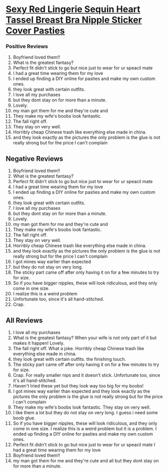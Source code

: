 # [Sexy Red Lingerie Sequin Heart Tassel Breast Bra Nipple Sticker Cover Pasties](https://products.checkmycream.com/products/Sexy-Red-Lingerie-Sequin-Heart-Tassel-Breast-Bra-Nipple-Sticker-Cover-Pasties.html)

### Positive Reviews

<ol>
      <li>Boyfriend loved them!!</li>
      <li>What is the greatest fantasy?</li>
      <li>Perfect fit didn&#x27;t stick to go but nice just to wear  for ur speacil mate</li>
      <li>I had a great time wearing them for my love</li>
      <li>I ended up finding a DIY online for pasties and make my own custom ones.</li>
      <li>they look great with certain outfits.</li>
      <li>I love all my purchases</li>
      <li>but they dont stay on for more than a minute.</li>
      <li>Lovely.</li>
      <li>my man got them for me and they&#x27;re cute and</li>
      <li>They make my wife&#x27;s boobs look fantastic.</li>
      <li>The fall right off.  </li>
      <li>They stay on very well.</li>
      <li>Horribly cheap Chinese trash like everything else made in china.</li>
      <li>and they look exactly as the pictures the only problem is the glue is not really strong but for the price I can&#x27;t complain</li>
</ol>


<h2>Negative Reviews</h2>
<ol>
<li> Boyfriend loved them!!</li>
<li> What is the greatest fantasy?</li>
<li> Perfect fit didn&#x27;t stick to go but nice just to wear  for ur speacil mate</li>
<li> I had a great time wearing them for my love</li>
<li> I ended up finding a DIY online for pasties and make my own custom ones.</li>
<li> they look great with certain outfits.</li>
<li> I love all my purchases</li>
<li> but they dont stay on for more than a minute.</li>
<li> Lovely.</li>
<li> my man got them for me and they&#x27;re cute and</li>
<li> They make my wife&#x27;s boobs look fantastic.</li>
<li> The fall right off.  </li>
<li> They stay on very well.</li>
<li> Horribly cheap Chinese trash like everything else made in china.</li>
<li> and they look exactly as the pictures the only problem is the glue is not really strong but for the price I can&#x27;t complain</li>
<li> I got mines way earlier than expected</li>
<li> but they do not stay on very long.</li>
<li> The sticky part came off after only having it on for a few minutes to try for size.</li>
<li> So if you have bigger nipples, these will look ridiculous, and they only come in one size.</li>
<li> I realize this is a weird problem</li>
<li> Unfortunate too, since it&#x27;s all hand-stitched.</li>
<li> Crap.</li>
</ol>

<h2>All Reviews</h2>

<ol>
    <li> I love all my purchases</li>
    <li> What is the greatest fantasy? When your wife is not only part of it but makes it happen! Lovely.</li>
    <li> The fall right off.  What a joke. Horribly cheap Chinese trash like everything else made in china.</li>
    <li> they look great with certain outfits. the finishing touch.</li>
    <li> The sticky part came off after only having it on for a few minutes to try for size.</li>
    <li> Crap. For really smaller nips and it doesn&#x27;t stick. Unfortunate too, since it&#x27;s all hand-stitched.</li>
    <li> Haven&#x27;t tried these yet but they look way too big for my boobs!</li>
    <li> I got mines way earlier than expected and they look exactly as the pictures the only problem is the glue is not really strong but for the price I can&#x27;t complain</li>
    <li> They make my wife&#x27;s boobs look fantastic. They stay on very well.</li>
    <li> I like them a lot but they do not stay on very long. I guess i need some boob glue.</li>
    <li> So if you have bigger nipples, these will look ridiculous, and they only come in one size. I realize this is a weird problem but it is a problem.  I ended up finding a DIY online for pasties and make my own custom ones.</li>
    <li> Perfect fit didn&#x27;t stick to go but nice just to wear  for ur speacil mate I had a great time wearing them for my love</li>
    <li> Boyfriend loved them!!</li>
    <li> my man got them for me and they&#x27;re cute and all but they dont stay on for more than a minute.</li>
</ol>




